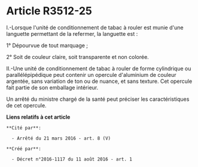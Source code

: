 # Article R3512-25

I.-Lorsque l'unité de conditionnement de tabac à rouler est munie d'une languette permettant de la refermer, la languette
est : 

1° Dépourvue de tout marquage ; 

2° Soit de couleur claire, soit transparente et non colorée. 

II.-Une unité de conditionnement de tabac à rouler de forme cylindrique ou parallélépipédique peut contenir un opercule
d'aluminium de couleur argentée, sans variation de ton ou de nuance, et sans texture. Cet opercule fait partie de son
emballage intérieur. 

Un arrêté du ministre chargé de la santé peut préciser les caractéristiques de cet opercule.

**Liens relatifs à cet article**

	**Cité par**:

	  - Arrêté du 21 mars 2016 - art. 8 (V)

	**Créé par**:

	  - Décret n°2016-1117 du 11 août 2016 - art. 1
